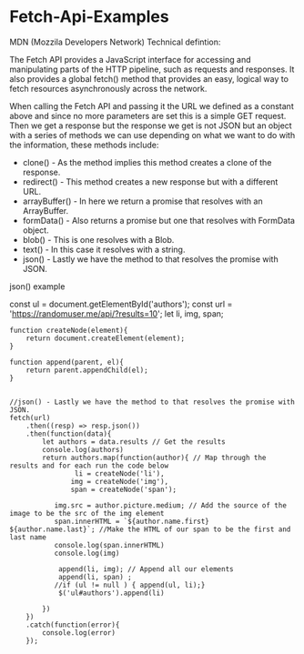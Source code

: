 # Fetch-Api-Examples

MDN (Mozzila Developers Network) Technical defintion:

The Fetch API provides a JavaScript interface for accessing and manipulating parts of the HTTP pipeline, such as requests and responses. It also provides a global fetch() method that provides an easy, logical way to fetch resources asynchronously across the network.

When calling the  Fetch API and passing it the URL we defined as a constant above and since no more parameters are set this is a simple GET request. Then we get a response but the response we get is not JSON but an object with a series of methods we can use depending on what we want to do with the information, these methods include:

- clone() - As the method implies this method creates a clone of the response.
- redirect() - This method creates a new response but with a different URL.
- arrayBuffer() - In here we return a promise that resolves with an ArrayBuffer.
- formData() - Also returns a promise but one that resolves with FormData object.
- blob() - This is one resolves with a Blob.
- text() - In this case it resolves with a string.
- json() - Lastly we have the method to that resolves the promise with JSON.

json() example

 const ul = document.getElementById('authors');
    const url = 'https://randomuser.me/api/?results=10';
    let li, img, span;

    function createNode(element){
        return document.createElement(element);
    }

    function append(parent, el){
        return parent.appendChild(el);
    }


    //json() - Lastly we have the method to that resolves the promise with JSON.
    fetch(url)
        .then((resp) => resp.json())
        .then(function(data){
            let authors = data.results // Get the results
            console.log(authors)
            return authors.map(function(author){ // Map through the results and for each run the code below
                    li = createNode('li'),
                   img = createNode('img'),
                   span = createNode('span');
                   
               img.src = author.picture.medium; // Add the source of the image to be the src of the img element
               span.innerHTML = `${author.name.first} ${author.name.last}`; //Make the HTML of our span to be the first and last name
               console.log(span.innerHTML)
               console.log(img)
               
                append(li, img); // Append all our elements
                append(li, span) ;
               //if (ul != null ) { append(ul, li);}
                $('ul#authors').append(li)
              
            })
        })
        .catch(function(error){
            console.log(error)
        });



